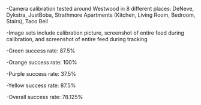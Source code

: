 -Camera calibration tested around Westwood in 8 different places:
DeNeve, Dykstra, JustBoba, Strathmore Apartments (Kitchen, Living Room, Bedroom, Stairs), Taco Bell

-Image sets include calibration picture, screenshot of entire feed during calibration, and screenshot of entire feed during tracking

-Green success rate: 87.5%

-Orange success rate: 100%

-Purple success rate: 37.5%

-Yellow success rate: 87.5%

-Overall success rate: 78.125%
